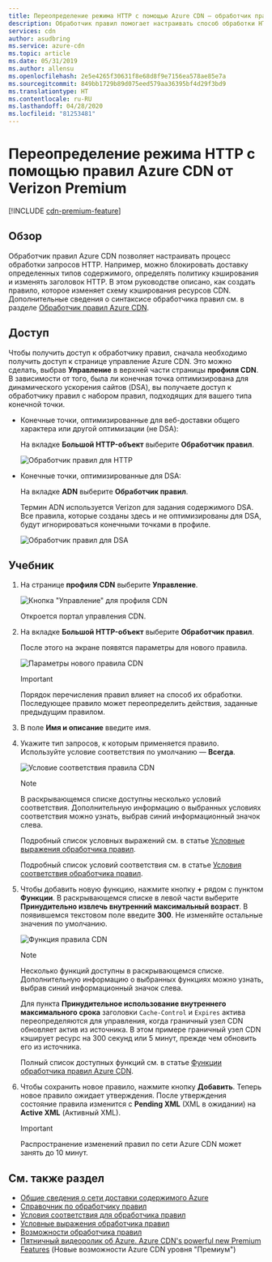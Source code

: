 ```yaml
---
title: Переопределение режима HTTP с помощью Azure CDN — обработчик правил Verizon Premium
description: Обработчик правил помогает настраивать способ обработки HTTP-запросов в Azure CDN от Verizon Premium, включая блокировку доставки определенных типов содержимого, определение политики кэширования и изменение заголовков HTTP.
services: cdn
author: asudbring
ms.service: azure-cdn
ms.topic: article
ms.date: 05/31/2019
ms.author: allensu
ms.openlocfilehash: 2e5e4265f30631f8e68d8f9e7156ea578ae85e7a
ms.sourcegitcommit: 849bb1729b89d075eed579aa36395bf4d29f3bd9
ms.translationtype: HT
ms.contentlocale: ru-RU
ms.lasthandoff: 04/28/2020
ms.locfileid: "81253481"
---
```

# <a name="override-http-behavior-using-the-azure-cdn-from-verizon-premium-rules-engine"></a>Переопределение режима HTTP с помощью правил Azure CDN от Verizon Premium

[!INCLUDE [cdn-premium-feature](../../includes/cdn-premium-feature.md)]

## <a name="overview"></a>Обзор

Обработчик правил Azure CDN позволяет настраивать процесс обработки запросов HTTP. Например, можно блокировать доставку определенных типов содержимого, определять политику кэширования и изменять заголовок HTTP. В этом руководстве описано, как создать правило, которое изменяет схему кэширования ресурсов CDN. Дополнительные сведения о синтаксисе обработчика правил см. в разделе [Обработчик правил Azure CDN](cdn-verizon-premium-rules-engine-reference.md).

## <a name="access"></a>Доступ

Чтобы получить доступ к обработчику правил, сначала необходимо получить доступ к странице управление Azure CDN. Это можно сделать, выбрав **Управление** в верхней части страницы **профиля CDN**. В зависимости от того, была ли конечная точка оптимизирована для динамического ускорения сайтов (DSA), вы получаете доступ к обработчику правил с набором правил, подходящих для вашего типа конечной точки.

- Конечные точки, оптимизированные для веб-доставки общего характера или другой оптимизации (не DSA):
    
    На вкладке **Большой HTTP-объект** выберите **Обработчик правил**.

    ![Обработчик правил для HTTP](./media/cdn-rules-engine/cdn-http-rules-engine.png)

- Конечные точки, оптимизированные для DSA:
    
    На вкладке **ADN** выберите **Обработчик правил**.
    
    Термин ADN используется Verizon для задания содержимого DSA. Все правила, которые созданы здесь и не оптимизированы для DSA, будут игнорироваться конечными точками в профиле.

    ![Обработчик правил для DSA](./media/cdn-rules-engine/cdn-dsa-rules-engine.png)

## <a name="tutorial"></a>Учебник

1. На странице **профиля CDN** выберите **Управление**.
   
    ![Кнопка "Управление" для профиля CDN](./media/cdn-rules-engine/cdn-manage-btn.png)
   
    Откроется портал управления CDN.

2. На вкладке **Большой HTTP-объект** выберите **Обработчик правил**.
   
    После этого на экране появятся параметры для нового правила.
   
    ![Параметры нового правила CDN](./media/cdn-rules-engine/cdn-new-rule.png)
   
   > [!IMPORTANT]
   > Порядок перечисления правил влияет на способ их обработки. Последующее правило может переопределить действия, заданные предыдущим правилом.
   >

3. В поле **Имя и описание** введите имя.

4. Укажите тип запросов, к которым применяется правило. Используйте условие соответствия по умолчанию — **Всегда**.
   
   ![Условие соответствия правила CDN](./media/cdn-rules-engine/cdn-request-type.png)
   
   > [!NOTE]
   > В раскрывающемся списке доступны несколько условий соответствия. Дополнительную информацию о выбранных условиях соответствия можно узнать, выбрав синий информационный значок слева.
   >
   >  Подробный список условных выражений см. в статье [Условные выражения обработчика правил](cdn-verizon-premium-rules-engine-reference-match-conditions.md).
   >  
   > Подробный список условий соответствия см. в статье [Условия соответствия обработчика правил](cdn-verizon-premium-rules-engine-reference-match-conditions.md).
   >
   >

5. Чтобы добавить новую функцию, нажмите кнопку **+** рядом с пунктом **Функции**.  В раскрывающемся списке в левой части выберите **Принудительно извлечь внутренний максимальный возраст**.  В появившемся текстовом поле введите **300**. Не изменяйте остальные значения по умолчанию.
   
   ![Функция правила CDN](./media/cdn-rules-engine/cdn-new-feature.png)
   
   > [!NOTE]
   > Несколько функций доступны в раскрывающемся списке. Дополнительную информацию о выбранных функциях можно узнать, выбрав синий информационный значок слева.
   >
   > Для пункта **Принудительное использование внутреннего максимального срока** заголовки `Cache-Control` и `Expires` актива переопределяются для управления, когда граничный узел CDN обновляет актив из источника. В этом примере граничный узел CDN кэширует ресурс на 300 секунд или 5 минут, прежде чем обновить его из источника.
   >
   > Полный список доступных функций см. в статье [Функции обработчика правил Azure CDN](cdn-verizon-premium-rules-engine-reference-features.md).
   >
   >

6. Чтобы сохранить новое правило, нажмите кнопку **Добавить**.  Теперь новое правило ожидает утверждения. После утверждения состояние правила изменится с **Pending XML** (XML в ожидании) на **Active XML** (Активный XML).
   
   > [!IMPORTANT]
   > Распространение изменений правил по сети Azure CDN может занять до 10 минут.
   >
   >

## <a name="see-also"></a>См. также раздел

- [Общие сведения о сети доставки содержимого Azure](cdn-overview.md)
- [Справочник по обработчику правил](cdn-verizon-premium-rules-engine-reference.md)
- [Условия соответствия для обработчика правил](cdn-verizon-premium-rules-engine-reference-match-conditions.md)
- [Условные выражения обработчика правил](cdn-verizon-premium-rules-engine-reference-conditional-expressions.md)
- [Возможности обработчика правил](cdn-verizon-premium-rules-engine-reference-features.md)
- [Пятничный видеоролик об Azure. Azure CDN's powerful new Premium Features](https://azure.microsoft.com/documentation/videos/azure-cdns-powerful-new-premium-features/) (Новые возможности Azure CDN уровня "Премиум")